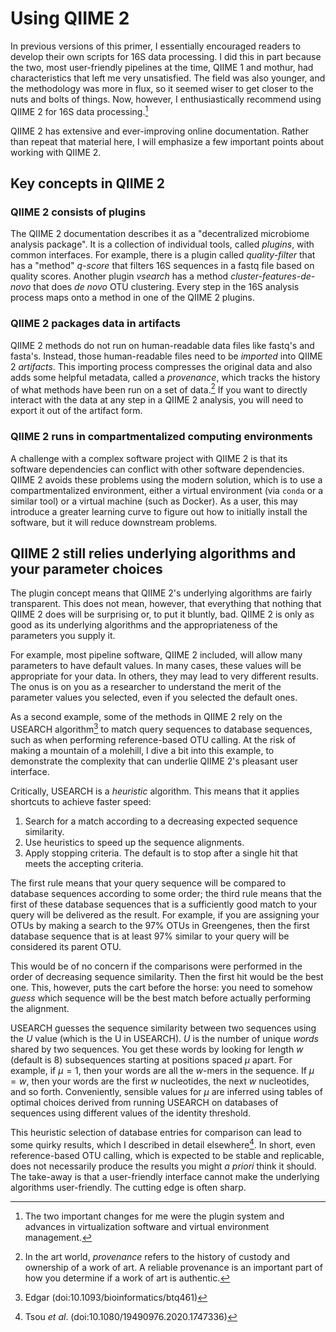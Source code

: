 # Using QIIME 2

In previous versions of this primer, I essentially encouraged readers to
develop their own scripts for 16S data processing. I did this in part because
the two, most user-friendly pipelines at the time, QIIME 1 and mothur, had
characteristics that left me very unsatisfied. The field was also younger, and
the methodology was more in flux, so it seemed wiser to get closer to the nuts
and bolts of things. Now, however, I enthusiastically recommend using QIIME 2
for 16S data processing.[^why]

[^why]: The two important changes for me were the plugin system and advances in
  virtualization software and virtual environment management.

QIIME 2 has extensive and ever-improving online documentation. Rather than
repeat that material here, I will emphasize a few important points about
working with QIIME 2.

## Key concepts in QIIME 2

### QIIME 2 consists of plugins

The QIIME 2 documentation describes it as a "decentralized microbiome analysis
package". It is a collection of individual tools, called *plugins*, with common
interfaces. For example, there is a plugin called *quality-filter* that has a
"method" *q-score* that filters 16S sequences in a fastq file based on quality
scores. Another plugin *vsearch* has a method *cluster-features-de-novo* that
does *de novo* OTU clustering. Every step in the 16S analysis process maps onto
a method in one of the QIIME 2 plugins.

### QIIME 2 packages data in artifacts

QIIME 2 methods do not run on human-readable data files like fastq's and
fasta's. Instead, those human-readable files need to be *imported* into QIIME 2
*artifacts*. This importing process compresses the original data and also adds
some helpful metadata, called a *provenance*, which tracks the history of what
methods have been run on a set of data.[^prov2] If you want to directly interact
with the data at any step in a QIIME 2 analysis, you will need to export it
out of the artifact form.

[^prov2]: In the art world, *provenance* refers to the history of custody and
  ownership of a work of art. A reliable provenance is an important part of how
  you determine if a work of art is authentic.

### QIIME 2 runs in compartmentalized computing environments

A challenge with a complex software project with QIIME 2 is that its software
dependencies can conflict with other software dependencies. QIIME 2 avoids
these problems using the modern solution, which is to use a compartmentalized
environment, either a virtual environment (via `conda` or a similar tool) or a
virtual machine (such as Docker). As a user, this may introduce a greater
learning curve to figure out how to initially install the software, but it will
reduce downstream problems.

## QIIME 2 still relies underlying algorithms and your parameter choices

The plugin concept means that QIIME 2's underlying algorithms are fairly
transparent. This does not mean, however, that everything that nothing that
QIIME 2 does will be surprising or, to put it bluntly, bad. QIIME 2 is only as
good as its underlying algorithms and the appropriateness of the parameters you
supply it.

For example, most pipeline software, QIIME 2 included, will allow many
parameters to have default values. In many cases, these values will be
appropriate for your data. In others, they may lead to very different results.
The onus is on you as a researcher to understand the merit of the parameter
values you selected, even if you selected the default ones.

As a second example, some of the methods in QIIME 2 rely on the USEARCH
algorithm[^edgar] to match query sequences to database sequences, such as when
performing reference-based OTU calling. At the risk of making a mountain of a
molehill, I dive a bit into this example, to demonstrate the complexity that
can underlie QIIME 2's pleasant user interface.

[^edgar]: Edgar (doi:10.1093/bioinformatics/btq461)

Critically, USEARCH is a *heuristic* algorithm. This means that it applies
shortcuts to achieve faster speed:

1. Search for a match according to a decreasing expected sequence similarity.
2. Use heuristics to speed up the sequence alignments.
3. Apply stopping criteria. The default is to stop after a single hit that meets the accepting criteria.

The first rule means that your query sequence will be compared to database
sequences according to some order; the third rule means that the first of these
database sequences that is a sufficiently good match to your query will be
delivered as the result. For example, if you are assigning your OTUs by making
a search to the 97% OTUs in Greengenes, then the first database sequence that
is at least 97% similar to your query will be considered its parent OTU.

This would be of no concern if the comparisons were performed in the order of
decreasing sequence similarity. Then the first hit would be the best one.
This, however, puts the cart before the horse: you need to somehow *guess*
which sequence will be the best match before actually performing the alignment.

USEARCH guesses the sequence similarity between two sequences using the *U*
value (which is the U in USEARCH). *U* is the number of unique *words* shared
by two sequences. You get these words by looking for length *w* (default is 8)
subsequences starting at positions spaced $\mu$ apart. For example, if
$\mu = 1$, then your words are all the *w*-mers in the sequence. If
$\mu = w$, then your words are the first *w* nucleotides, the next *w*
nucleotides, and so forth. Conveniently, sensible values for $\mu$
are inferred using tables of optimal choices derived from running USEARCH
on databases of sequences using different values of the identity threshold.

This heuristic selection of database entries for comparison can lead to some
quirky results, which I described in detail elsewhere[^devil]. In short,
even reference-based OTU calling, which is expected to be stable and replicable,
does not necessarily produce the results you might *a priori* think it should.
The take-away is that a user-friendly interface cannot make the underlying
algorithms user-friendly. The cutting edge is often sharp.

[^devil]: Tsou *et al*. (doi:10.1080/19490976.2020.1747336)
